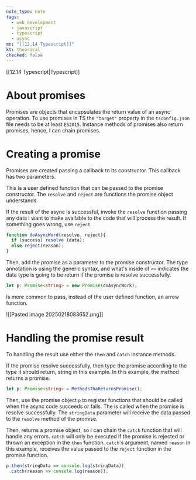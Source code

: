 ```yaml
---
note_type: note
tags:
  - web_development
  - javascript
  - typescript
  - async
mn: "[[12.14 Typescript]]"
kt: theorical
checked: false
---
```

[[12.14 Typescript|Typescript]]
# About promises
Promises are objects that encapsulates the return value of an async operation. To use promises in TS the `"target"` property in the `tsconfig.json` file needs to be at least `ES2015`. Instance methods of promises also return promises, hence, I can chain promises. 

# Creating a promise
Promises are created passing a callback to its constructor. This callback has two parameters.

This is a user defined function that can be passed to the promise constructor.  The `resolve` and `reject` are functions the promise object understands. 

If the result of the async is successful, invoke the `resolve` function passing any data I want to make available to the code that will process the result. If something goes wrong, use `reject`

```ts
function doAsyncWord(resolve, reject){
  if (success) resolve (data);
  else reject(reason);  
}
```

Then, add the promise as a parameter to the promise constructor. The type annotation is using the generic syntax, and what's inside of `<>` indicates the data type is going to be return if the promise is resolve successfully. 

```ts
let p: Promise<string> = new Promise(doAsyncWork);
```

Is more common to pass, instead of the user defined function, an arrow function.

![[Pasted image 20250218083652.png]]

# Handling the promise result
To handling the result use either the `then` and `catch` instance methods. 

If the promise resolve successfully, then type the promise according to the type it should return, string in this example. In this example, the method returns a promise. 

```ts
let p: Promise<string> = MethodsThaReturnsPromise();
```

Then, use the promise object `p` to register functions that should be called when the async code succeeds or fails. The is called when the promise is resolve successfully. The `stringData` parameter will receive the data passed to the `resolve` method of the promise.  

Then, returns a promise object, so I can chain the `catch` function that will handle any errors. `catch` will only be executed if the promise is rejected or thrown an exception in the `then` function. `catch`'s argument, named `reason` in this example, receives the value passed to the `reject` function in the promise function. 

```ts
p.then(stringData => console.log(stringData))
 .catch(reason => console.log(reason));
```